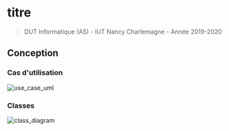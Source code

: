 # titre #

> DUT Informatique (AS) - 
> IUT Nancy Charlemagne - 
> Année 2019-2020

## Conception ##

### Cas d'utilisation ###

![use_case_uml](uml/use_case_uml.png)

### Classes ###

![class_diagram](uml/class_diag.png)
